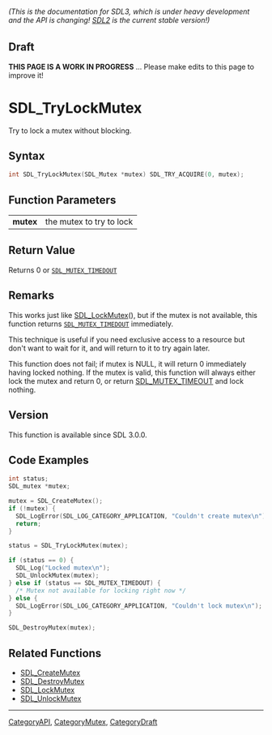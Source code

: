 ###### (This is the documentation for SDL3, which is under heavy development and the API is changing! [SDL2](https://wiki.libsdl.org/SDL2/) is the current stable version!)

## Draft

**THIS PAGE IS A WORK IN PROGRESS** ... Please make edits to this page to improve it!
# SDL_TryLockMutex

Try to lock a mutex without blocking.

## Syntax

```c
int SDL_TryLockMutex(SDL_Mutex *mutex) SDL_TRY_ACQUIRE(0, mutex);

```

## Function Parameters

|               |                          |
| ------------- | ------------------------ |
| **mutex**     | the mutex to try to lock |

## Return Value

Returns 0 or [`SDL_MUTEX_TIMEDOUT`](SDL_MUTEX_TIMEDOUT)

## Remarks

This works just like [SDL_LockMutex](SDL_LockMutex)(), but if the mutex is
not available, this function returns
[`SDL_MUTEX_TIMEDOUT`](SDL_MUTEX_TIMEDOUT) immediately.

This technique is useful if you need exclusive access to a resource but
don't want to wait for it, and will return to it to try again later.

This function does not fail; if mutex is NULL, it will return 0 immediately
having locked nothing. If the mutex is valid, this function will always
either lock the mutex and return 0, or return
[SDL_MUTEX_TIMEOUT](SDL_MUTEX_TIMEOUT) and lock nothing.

## Version

This function is available since SDL 3.0.0.

## Code Examples

```c
int status;
SDL_mutex *mutex;

mutex = SDL_CreateMutex();
if (!mutex) {
  SDL_LogError(SDL_LOG_CATEGORY_APPLICATION, "Couldn't create mutex\n");
  return;
}

status = SDL_TryLockMutex(mutex);

if (status == 0) {
  SDL_Log("Locked mutex\n");
  SDL_UnlockMutex(mutex);
} else if (status == SDL_MUTEX_TIMEDOUT) {
  /* Mutex not available for locking right now */
} else {
  SDL_LogError(SDL_LOG_CATEGORY_APPLICATION, "Couldn't lock mutex\n");
}

SDL_DestroyMutex(mutex);
```

## Related Functions

* [SDL_CreateMutex](SDL_CreateMutex)
* [SDL_DestroyMutex](SDL_DestroyMutex)
* [SDL_LockMutex](SDL_LockMutex)
* [SDL_UnlockMutex](SDL_UnlockMutex)

----
[CategoryAPI](CategoryAPI), [CategoryMutex](CategoryMutex), [CategoryDraft](CategoryDraft)


